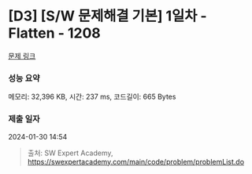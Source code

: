 # [D3] [S/W 문제해결 기본] 1일차 - Flatten - 1208 

[문제 링크](https://swexpertacademy.com/main/code/problem/problemDetail.do?contestProbId=AV139KOaABgCFAYh) 

### 성능 요약

메모리: 32,396 KB, 시간: 237 ms, 코드길이: 665 Bytes

### 제출 일자

2024-01-30 14:54



> 출처: SW Expert Academy, https://swexpertacademy.com/main/code/problem/problemList.do